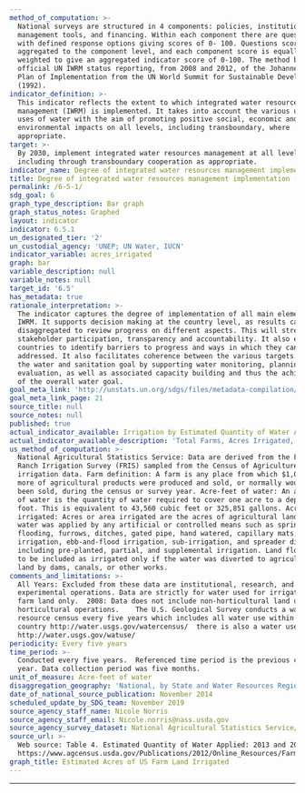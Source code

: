 ```yaml
---
method_of_computation: >-
  National surveys are structured in 4 components: policies, institutions,
  management tools, and financing. Within each component there are questions
  with defined response options giving scores of 0- 100. Questions scores are
  aggregated to the component level, and each component score is equally
  weighted to give an aggregated indicator score of 0-100. The method builds on
  official UN IWRM status reporting, from 2008 and 2012, of the Johannesburg
  Plan of Implementation from the UN World Summit for Sustainable Development
  (1992).
indicator_definition: >-
  This indicator reflects the extent to which integrated water resources
  management (IWRM) is implemented. It takes into account the various users and
  uses of water with the aim of promoting positive social, economic and
  environmental impacts on all levels, including transboundary, where
  appropriate.
target: >-
  By 2030, implement integrated water resources management at all levels,
  including through transboundary cooperation as appropriate.
indicator_name: Degree of integrated water resources management implementation (0- 100)
title: Degree of integrated water resources management implementation (0- 100)
permalink: /6-5-1/
sdg_goal: 6
graph_type_description: Bar graph
graph_status_notes: Graphed
layout: indicator
indicator: 6.5.1
un_designated_tier: '2'
un_custodial_agency: 'UNEP; UN Water, IUCN'
indicator_variable: acres_irrigated
graph: bar
variable_description: null
variable_notes: null
target_id: '6.5'
has_metadata: true
rationale_interpretation: >-
  The indicator captures the degree of implementation of all main elements of
  IWRM. It supports decision making at the country level, as results can be
  disaggregated to review progress on different aspects. This will strengthen
  stakeholder participation, transparency and accountability. It also enables
  countries to identify barriers to progress and ways in which they can be
  addressed. It also facilitates coherence between the various targets within
  the water and sanitation goal by supporting water monitoring, planning and
  evaluation, as well as associated capacity building and thus the achievement
  of the overall water goal.
goal_meta_link: 'http://unstats.un.org/sdgs/files/metadata-compilation/Metadata-Goal-6.pdf'
goal_meta_link_page: 21
source_title: null
source_notes: null
published: true
actual_indicator_available: Irrigation by Estimated Quantity of Water Applied to farm land
actual_indicator_available_description: 'Total Farms, Acres Irrigated, Acre-feet of water applied'
us_method_of_computation: >-
  National Agricultural Statistics Service: Data are derived from the Farm and
  Ranch Irrigation Survey (FRIS) sampled from the Census of Agriculture
  irrigation data. Farm definition: A farm is any place from which $1,000 or
  more of agricultural products were produced and sold, or normally would have
  been sold, during the census or survey year. Acre-feet of water: An acre-foot
  of water is the quantity of water required to cover one acre to a depth of one
  foot. This is equivalent to 43,560 cubic feet or 325,851 gallons. Acres
  irrigated: Acres or area irrigated are the acres of agricultural land to which
  water was applied by any artificial or controlled means such as sprinklers,
  flooding, furrows, ditches, gated pipe, hand watered, capillary mats, trough
  irrigation, ebb-and-flood irrigation, sub-irrigation, and spreader dikes
  including pre-planted, partial, and supplemental irrigation. Land flooded was
  to be included as irrigated only if the water was diverted to agricultural
  land by dams, canals, or other works.
comments_and_limitations: >-
  All Years: Excluded from these data are institutional, research, and
  experimental operations. Data are strictly for water used for irrigation on
  farm land only.  2008: Data does not include non-horticultural land use for
  horticultural operations.    The U.S. Geological Survey conducts a water
  resource census every five years which includes all water use within the
  country http://water.usgs.gov/watercensus/  there is also a water use website
  http://water.usgs.gov/watuse/
periodicity: Every five years
time_period: >-
  Conducted every five years.  Referenced time period is the previous calendar
  year. Data collection period was five months.
unit_of_measure: Acre-feet of water
disaggregation_geography: 'National, by State and Water Resources Regions'
date_of_national_source_publication: November 2014
scheduled_update_by_SDG_team: November 2019
source_agency_staff_name: Nicole Norris
source_agency_staff_email: Nicole.norris@nass.usda.gov
source_agency_survey_dataset: National Agricultural Statistics Service/Farm and Ranch Irrigation Survey
source_url: >-
  Web source: Table 4. Estimated Quantity of Water Applied: 2013 and 2008
  https://www.agcensus.usda.gov/Publications/2012/Online_Resources/Farm_and_Ranch_Irrigation_Survey/
graph_title: Estimated Acres of US Farm Land Irrigated
---
```

********
